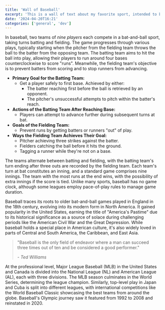 ```yaml
---
title: 'Wall of Baseball'
excerpt: 'This is a wall of text about my favorite sport, intended to be used as a boilerplate for rich text (WYSIWYG) content demos.'
date: '2024-04-20T16:21'
categories: ['general', 'dev']
---
```


In baseball, two teams of <em>nine players</em> each compete in a bat-and-ball sport, taking turns batting and fielding. The game progresses through various plays, typically starting when the pitcher from the fielding team throws the ball to the batter from the opposing team. The batting team aims to hit the ball into play, allowing their players to run around four bases counterclockwise to score "runs". Meanwhile, the fielding team's objective is to prevent batters from scoring and to stop runners from advancing.

* **Primary Goal for the Batting Team:**
    * Get a player safely to first base. Achieved by either:
        * The batter reaching first before the ball is retrieved by an opponent.
        * The pitcher's unsuccessful attempts to pitch within the batter's reach.
* **Actions of the Batting Team After Reaching Base:**
    * Players can attempt to advance further during subsequent turns at bat.
* **Goals of the Fielding Team:**
    * Prevent runs by getting batters or runners "out" of play.
* **Ways the Fielding Team Achieves Their Goal:**
    * Pitcher achieving three strikes against the batter.
    * Fielders catching the ball before it hits the ground.
    * Tagging a runner while they're not on a base.

The teams alternate between batting and fielding, with the batting team's turn ending after three outs are recorded by the fielding team. Each team's turn at bat constitutes an inning, and a standard game comprises nine innings. The team with the most runs at the end wins, with the possibility of extra innings if the score is tied. Unlike many sports, baseball has no game clock, although some leagues employ pace-of-play rules to manage game duration.

Baseball traces its roots to older bat-and-ball games played in England in the 18th century, evolving into its modern form in North America. It gained popularity in the United States, earning the title of "America's Pastime" due to its historical significance as a source of solace during challenging periods like the American Civil War and the Great Depression. While baseball holds a special place in American culture, it's also widely loved in parts of Central and South America, the Caribbean, and East Asia.

> "Baseball is the only field of endeavor where a man can succeed three times out of ten and be considered a good performer."
>
> *\- Ted Williams*

At the professional level, Major League Baseball (MLB) in the United States and Canada is divided into the National League (NL) and American League (AL), each with three divisions. The MLB season culminates in the World Series, determining the league champion. Similarly, top-level play in Japan and Cuba is split into different leagues, with international competitions like the World Baseball Classic showcasing the best teams from around the globe. Baseball's Olympic journey saw it featured from 1992 to 2008 and reinstated in 2020.
